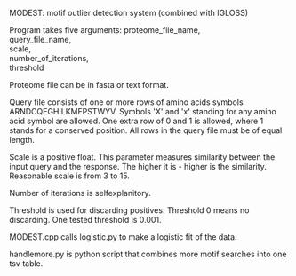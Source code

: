 MODEST: motif outlier detection system (combined with IGLOSS)

Program takes five arguments:
proteome_file_name,  
query_file_name,  
scale,  
number_of_iterations,  
threshold 

Proteome file can be in fasta or text format.

Query file consists of one or more rows of amino acids symbols ARNDCQEGHILKMFPSTWYV. Symbols 'X' and 'x' standing for any amino acid symbol are allowed.
One extra row of 0 and 1 is allowed, where 1 stands for a conserved position. All rows in the query file must be of equal length.

Scale is a positive float. This parameter measures similarity between the input query and the response. The higher it is - higher is the similarity. Reasonable scale is from 3 to 15.

Number of iterations is selfexplanitory.

Threshold is used for discarding positives. Threshold 0 means no discarding. One tested threshold is 0.001. 

MODEST.cpp calls logistic.py to make a logistic fit of the data.

handlemore.py is python script that combines more motif searches into one tsv table.
